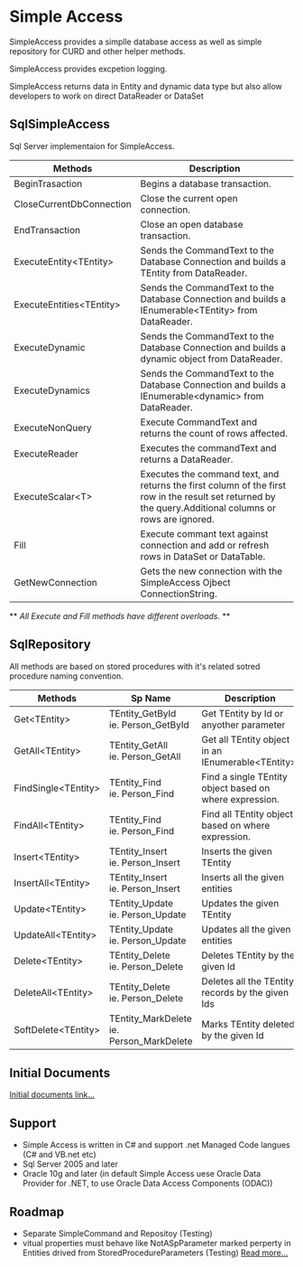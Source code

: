 # Simple Access
SimpleAccess provides a simplle database access as well as simple repository for CURD and other helper methods.

SimpleAccess provides excpetion logging.

SimpleAccess returns data in Entity and dynamic data type but also allow developers to work on direct DataReader or DataSet

## SqlSimpleAccess
Sql Server implementaion for SimpleAccess.

| Methods | Description |
|--------------------|--------|
| BeginTrasaction  | Begins a database transaction.|
| CloseCurrentDbConnection | Close the current open connection.|
| EndTransaction   | Close an open database transaction.|
| ExecuteEntity&lt;TEntity&gt; | Sends the CommandText to the Database Connection and builds a TEntity from DataReader. |
| ExecuteEntities&lt;TEntity&gt; | Sends the CommandText to the Database Connection and builds a IEnumerable&lt;TEntity&gt; from DataReader. |
| ExecuteDynamic | Sends the CommandText to the Database Connection and builds a dynamic object from DataReader. |
| ExecuteDynamics | Sends the CommandText to the Database Connection and builds a IEnumerable&lt;dynamic&gt; from DataReader. |
| ExecuteNonQuery  | Execute CommandText and returns the count of rows affected.|
| ExecuteReader    | Executes the commandText and returns a DataReader.|
| ExecuteScalar&lt;T&gt; | Executes the command text, and returns the first column of the first row in the result set returned by the query.Additional columns or rows are ignored. |
| Fill | Execute commant text against connection and add or refresh rows in DataSet or DataTable. |
| GetNewConnection | Gets the new connection with the SimpleAccess Ojbect ConnectionString.|

** *All Execute and Fill methods have different overloads.* **

## SqlRepository

All methods are based on stored procedures with it's related sotred procedure naming convention.

| Methods            | Sp Name | Description |
|--------------------|---------|-------------|
| Get&lt;TEntity&gt; | TEntity_GetById </br> ie. Person_GetById | Get TEntity by Id or anyother parameter |
| GetAll&lt;TEntity&gt; | TEntity_GetAll </br> ie. Person_GetAll | Get all TEntity object in an IEnumerable&lt;TEntity&gt;. |
| FindSingle&lt;TEntity&gt; | TEntity_Find </br> ie. Person_Find | Find a single TEntity object based on where expression. |
| FindAll&lt;TEntity&gt; | TEntity_Find </br> ie. Person_Find | Find all TEntity objects based on where expression. |
| Insert&lt;TEntity&gt; | TEntity_Insert </br> ie. Person_Insert  | Inserts the given TEntity |
| InsertAll&lt;TEntity&gt; | TEntity_Insert </br> ie. Person_Insert  | Inserts all the given entities |
| Update&lt;TEntity&gt; | TEntity_Update </br> ie. Person_Update | Updates the given TEntity |
| UpdateAll&lt;TEntity&gt; | TEntity_Update </br> ie. Person_Update  | Updates all the given entities |
| Delete&lt;TEntity&gt; | TEntity_Delete </br> ie. Person_Delete | Deletes TEntity by the given Id |
| DeleteAll&lt;TEntity&gt; | TEntity_Delete </br> ie. Person_Delete | Deletes all the TEntity records by the given Ids |
| SoftDelete&lt;TEntity&gt; | TEntity_MarkDelete </br> ie. Person_MarkDelete | Marks  TEntity deleted by the given Id   |

## Initial Documents
[Initial documents link...](/Docs/Demo/_Sidebar.md)

## Support
- Simple Access is written in C# and support .net Managed Code langues (C# and VB.net etc)
- Sql Server 2005 and later
- Oracle 10g and later (in default Simple Access uese Oracle Data Provider for .NET, to use Oracle Data Access Components (ODAC))

## Roadmap
- Separate SimpleCommand and Repositoy (Testing)
- vitual properties must behave like NotASpParameter marked perperty in Entities drived from StoredProcedureParameters (Testing)
[Read more...](/Docs/Roadmap.md)
